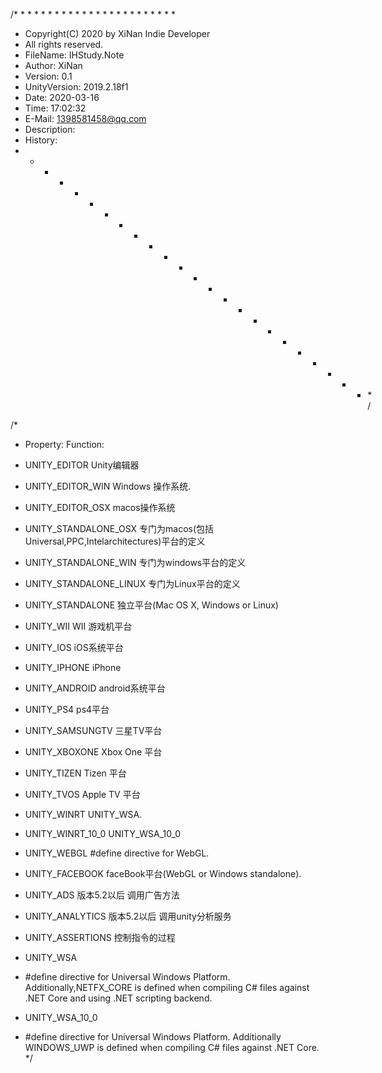 /* * * * * * * * * * * * * * * * * * * * * * * *
* Copyright(C) 2020 by XiNan Indie Developer
* All rights reserved.
* FileName:         IHStudy.Note
* Author:           XiNan
* Version:          0.1
* UnityVersion:     2019.2.18f1
* Date:             2020-03-16
* Time:             17:02:32
* E-Mail:           1398581458@qq.com
* Description:
* History:
* * * * * * * * * * * * * * * * * * * * * * * * */

/*
 * Property:                              Function:

 * UNITY_EDITOR                           Unity编辑器

 * UNITY_EDITOR_WIN                       Windows 操作系统.

 * UNITY_EDITOR_OSX                       macos操作系统

 * UNITY_STANDALONE_OSX                   专门为macos(包括Universal,PPC,Intelarchitectures)平台的定义

 * UNITY_STANDALONE_WIN                   专门为windows平台的定义

 * UNITY_STANDALONE_LINUX                 专门为Linux平台的定义

 * UNITY_STANDALONE                       独立平台(Mac OS X, Windows or Linux)

 * UNITY_WII                              WII 游戏机平台

 * UNITY_IOS                              iOS系统平台

 * UNITY_IPHONE                           iPhone

 * UNITY_ANDROID                          android系统平台

 * UNITY_PS4                              ps4平台

 * UNITY_SAMSUNGTV                        三星TV平台

 * UNITY_XBOXONE                          Xbox One 平台

 * UNITY_TIZEN                            Tizen 平台

 * UNITY_TVOS                             Apple TV 平台

 * UNITY_WINRT                            UNITY_WSA.

 * UNITY_WINRT_10_0                       UNITY_WSA_10_0

 * UNITY_WEBGL                            #define directive for WebGL.

 * UNITY_FACEBOOK                         faceBook平台(WebGL or Windows standalone).

 * UNITY_ADS                              版本5.2以后 调用广告方法

 * UNITY_ANALYTICS                        版本5.2以后 调用unity分析服务

 * UNITY_ASSERTIONS                       控制指令的过程

 * UNITY_WSA
 * #define directive for Universal Windows Platform. Additionally,NETFX_CORE is defined when compiling C# files against .NET Core and using .NET scripting backend.

 * UNITY_WSA_10_0
 * #define directive for Universal Windows Platform. Additionally WINDOWS_UWP is defined when compiling C# files against .NET Core.
 */
